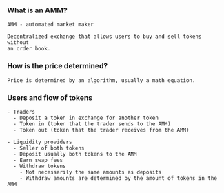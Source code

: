### What is an AMM?

```
AMM - automated market maker

Decentralized exchange that allows users to buy and sell tokens without
an order book.
```

### How is the price determined?

```
Price is determined by an algorithm, usually a math equation.
```

### Users and flow of tokens

```
- Traders
  - Deposit a token in exchange for another token
  - Token in (token that the trader sends to the AMM)
  - Token out (token that the trader receives from the AMM)

- Liquidity providers
  - Seller of both tokens
  - Deposit usually both tokens to the AMM
  - Earn swap fees
  - Withdraw tokens
    - Not necessarily the same amounts as deposits
    - Withdraw amounts are determined by the amount of tokens in the AMM
```
